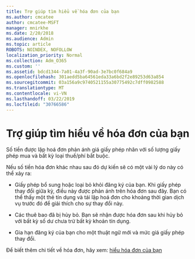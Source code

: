 ```yaml
---
title: Trợ giúp tìm hiểu về hóa đơn của bạn
ms.author: cmcatee
author: cmcatee-MSFT
manager: mnirkhe
ms.date: 2/20/2018
ms.audience: Admin
ms.topic: article
ROBOTS: NOINDEX, NOFOLLOW
localization_priority: Normal
ms.collection: Adm_O365
ms.custom: ''
ms.assetid: bdcd1344-7a01-4a3f-90ad-3e7bc0f684a9
ms.openlocfilehash: 301aedd5ba64561eda33a6bd2f2e89253d63a854
ms.sourcegitcommit: 03a156a9c9740521155a30775492c7dff0982588
ms.translationtype: MT
ms.contentlocale: vi-VN
ms.lasthandoff: 03/22/2019
ms.locfileid: "30766586"
---
```

# <a name="help-understanding-your-bill"></a>Trợ giúp tìm hiểu về hóa đơn của bạn

Số tiền được lập hoá đơn phản ánh giá giấy phép nhân với số lượng giấy phép mua và bất kỳ loại thuế/phí bắt buộc.
  
Nếu số tiền hóa đơn khác nhau sau đó dự kiến sẽ có một vài lý do này có thể xảy ra:
  
- Giấy phép bổ sung hoặc loại bỏ khỏi đăng ký của bạn. Khi giấy phép thay đổi giữa kỳ, điều này được phản ánh trên hóa đơn sau đây. Bạn có thể thấy một thẻ tín dụng và tái lập hoá đơn cho khoảng thời gian dịch vụ trước đó để giải thích cho sự thay đổi này.
    
- Các thuê bao đã bị hủy bỏ. Bạn sẽ nhận được hóa đơn sau khi hủy bỏ với bất kỳ số dư chưa trừ bất kỳ khoản tín dụng.
    
- Gia hạn đăng ký của bạn cho một thuật ngữ mới và mức giá giấy phép thay đổi.
    
Để biết thêm chi tiết về hóa đơn, hãy xem: [hiểu hóa đơn của bạn](https://support.office.com/article/0724b428-fb59-4962-8c37-6674166d7507)
  

